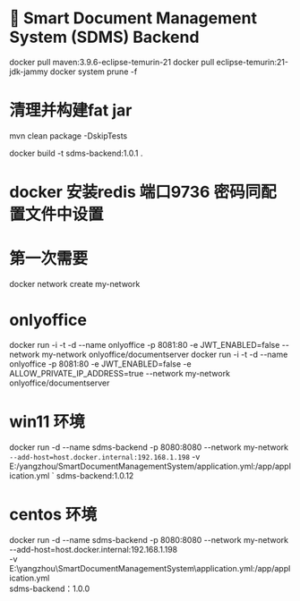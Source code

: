 ﻿# 📄 Smart Document Management System (SDMS) Backend
docker pull maven:3.9.6-eclipse-temurin-21
docker pull eclipse-temurin:21-jdk-jammy
docker system prune -f

# 清理并构建fat jar
mvn clean package -DskipTests

docker build -t sdms-backend:1.0.1 .


# docker 安装redis 端口9736 密码同配置文件中设置

# 第一次需要
docker network create my-network
# onlyoffice
docker run -i -t -d --name onlyoffice -p 8081:80 -e JWT_ENABLED=false --network my-network onlyoffice/documentserver
docker run -i -t -d --name onlyoffice -p 8081:80 -e JWT_ENABLED=false -e ALLOW_PRIVATE_IP_ADDRESS=true --network my-network onlyoffice/documentserver

# win11 环境
docker run -d --name sdms-backend -p 8080:8080 --network my-network `
    --add-host=host.docker.internal:192.168.1.198 `
-v E:/yangzhou/SmartDocumentManagementSystem/application.yml:/app/application.yml `
sdms-backend:1.0.12


# centos 环境
docker run -d --name sdms-backend -p 8080:8080 --network my-network \
--add-host=host.docker.internal:192.168.1.198 \
-v E:\yangzhou\SmartDocumentManagementSystem\application.yml:/app/application.yml \
sdms-backend：1.0.0
